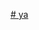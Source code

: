 [# ya](https://github.com/femascheti/criando-sua-aventura/blob/aula-07/img/cenario-passo0.png?raw=true)
